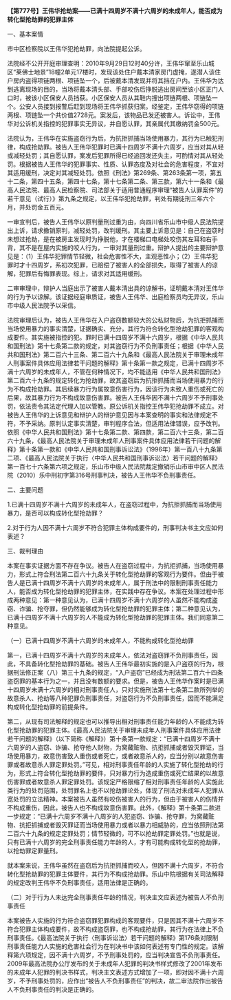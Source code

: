 **【第777号】王伟华抢劫案——已满十四周岁不满十六周岁的未成年人，能否成为转化型抢劫罪的犯罪主体**

一、基本案情

市中区检察院以王伟华犯抢劫罪，向法院提起公诉。

法院经不公开开庭审理查明：2010年9月29日12时40分许，王伟华窜至乐山城区“莱佛士地景”18幢2单元17楼时，发现该处住户戴本清家房门虚掩，遂潜人该住户房内盗得项链两根、项链坠一个，后被戴本清发现并将其挡在户内。王伟华为达到逃离现场的目的，当场将戴本清头部、手部咬伤后挣脱逃出房间至该小区正门人口时，被该小区保安人员挡获。小区保安人员从其鞋内搜出项链两根、项链坠一个。公安人员接到报警后赶到现场将王伟华抓获归案。经鉴定，王伟华窃得的项链两根、项链坠一个共价值2728元。案发后，该物品已发还被害人。诉讼中，王伟华对公诉机关指控的犯罪事实无异议，并自愿认罪，其亲属代其缴纳罚金500元。

法院认为，王伟华在实施盗窃行为后，为抗拒抓捕当场使用暴力，其行为已触犯刑律，构成抢劫罪。被告人王伟华犯罪时已满十四周岁不满十六周岁，应当对其从轻或减轻处罚；其自愿认罪，案发后犯罪所得已经追回发还失主，可酌情对其从轻处罚。根据被告人王伟华的犯罪事实、性质、认罪态度及对社会的危害程度，不宜对其适用缓刑，决定对其减轻处罚。依照《刑法》第269条、第263条第一项，第五十二条，第四十五条，第四十七条，第十七条第二条、第三款，第六十一条和《最高人民法院、最高人民检察院、司法部关于适用普通程序审理“被告人认罪案件”的若干意见（试行）》第九条之规定，以王伟华犯抢劫罪，判处有期徒刑三年六个月，并处罚金五百元。

一审宣判后，被告人王伟华以原判量刑过重为由，向四川省乐山市中级人民法院提出上诉，请求撤销原判，减轻处罚，改判缓刑。其主要上诉意见是：自己在盗窃时未想过抢劫，是在被房主发现时为挣脱他，才在楼梯口电梯处咬伤其左耳和右手背，其不是在屋内实施的咬人行为，一审对其量刑过重。辩护人提出的主要辩护意见是：（1）王伟华犯罪情节轻微，社会危害性不大，主观恶性小；（2）王伟华犯罪时才十四周岁，系初次犯罪，已赔偿了被害人的全部损失，取得了被害人的谅解，犯罪后有悔罪表现。综上，请求对其适用缓刑。

二审审理中，辩护人当庭出示了被害人戴本清出具的谅解书，证明戴本清对王伟华的行为予以谅解。该证据经庭审质证，被告人王伟华、出庭检察员均无异议，乐山市中级人民法院予以采信。

法院审理后认为，被告人王伟华在入户盗窃数额较大的公私财物后，为抗拒抓捕而当场使用暴力的事实清楚，证据确实、充分，其行为符合转化型抢劫犯罪的客观构成要件。其实施被指控的犯。罪时已满十四周岁不满十六周岁，根据《中华人民共和国刑法》第十七条第二款的规定，对其盗窃行为不负刑事责任；根据《中华人民共和国刑法》第二百六十三条、第二百六十九条和《最高人民法院关于审理未成年人刑事案件具体应用法律若干问题的解释》第十条第一款之规定，已满十四周岁不满十六周岁的未成年人，不管在何种情况下，均不能适用《中华人民共和国刑法》第二百六十九条的规定转化为抢劫罪，故其盗窃后为抗拒抓捕而当场使用暴力的行为不构成抢劫罪。其后续暴力行为属故意伤害行为，因该行为未致人重伤或死亡的后果，故其暴力行为不构成故意伤害罪。被告人王伟华因不满十六周岁不予刑事处罚，依法责令其法定代理人加以管教。原公诉机关指控王伟华犯抢劫罪不成立。对被告人王伟华的上诉意见和辩护人的辩护意见因与本案查明的事实和法律规定不符，不予采纳。原判认定事实清楚，审判程序合法，但适用法律错误，应予改判。依照《中华人民共和国刑法》第十七条第二款、第四款，第二百六十三条，第二百六十九条，《最高人民法院关于审理未成年人刑事案件具体应用法律若干问题的解释》第十条第一款和《中华人民共和国刑事诉讼法》（1996年）第一百八十九条第二项、《最高人民法院关于执行〈中华人民共和国刑事诉讼法〉若干问题的解释》第一百七十六条第六项之规定，乐山市中级人民法院裁定撤销乐山市审中区人民法院（2010）乐中刑初字第316号刑事判决，被告人王伟华不负刑事责任。

二、主要问题

1.已满十四周岁不满十六周岁的未成年人，在盗窃过程中，为抗拒抓捕而当场使用暴力，是否可以构成转化型抢劫罪？

2.对于行为人因不满十六周岁不符合犯罪主体构成要件的，刑事判决书主文应如何表述？

三、裁判理由

本案在事实证据方面不存在争议。被告人在盗窃过程中，为抗拒抓捕，当场使用暴力，形式上符合刑法第二百六十九条关于转化型抢劫罪的客观行为要件。但由于被告人是已满十四周岁不满十六周岁的未成年人，属于刑法中的限制刑事责任能力人，能否成为转化型抢劫罪的犯罪主体，在实践中存在争议。本案在处理过程中形成两种意见：第一种意见认为，已满十四周岁不满十六周岁的人虽然不能构成盗窃、诈骗、抢夺罪，但仍然能够成为转化型抢劫罪的犯罪主体；第二种意见认为，已满十四周岁不满十六周岁的人不能成为转化型抢劫罪的犯罪主体。我们同意第二种意见。

（一）已满十四周岁不满十六周岁的未成年人，不能构成转化型抢劫罪

第一，已满十四周岁不满十六周岁的未成年人，依法对盗窃罪不负刑事责任，因此，不具备转化型抢劫罪的基础。被告人王伟华最初实施的是入户盗窃的行为，根据刑法修正案（八）第三十九条的规定，“入户盗窃”已经成为刑法第二百六十四条盗窃罪的基本行为之一，并且没有数额的要求。但是，被告人王伟华作案时是已满十四周岁未满十六周岁的相对刑事责任人，只对实施刑法第十七条第二款所列举的故意杀人、抢劫等八种犯罪负刑事责任，对盗窃行为不负刑事责任，因而不能满足构成转化型抢劫罪的前提条件。

第二，从现有司法解释的规定也可以推导出相对刑事责任能力年龄的人不能成为转化型抢劫罪的犯罪主体。《最高人民法院关于审理未成年人刑事案件具体应用法律若干问题的解释》（以下简称《解释》）第十条第一款规定：“已满十四周岁不满十六周岁的人盗窃、诈骗、抢夺他人财物，为窝藏赃物、抗拒抓捕或者毁灭罪证，当场使用暴力，故意伤害致人重伤或者死亡，或者故意杀人的，应当分别以故意伤害罪或者故意杀人罪定罪处罚。”可见，相对刑事责任年龄的人实施了转化型抢劫的行为，形式上符合转化型抢劫罪的要件，只对暴力行为造成重伤或死亡结果的以故意伤害罪或者故意杀人罪定罪处罚。该规定严格限缩了相对刑事责任年龄的人实施此类行为的处罚范围，处罚罪名上也不以抢劫罪论处，体现了刑法对未成年人犯罪从宽处罚的立法精神。本案被告人虽然有咬伤被害人的行为，但由于被害人的伤情并不构成重伤，因此，被告人也不构成故意伤害罪。此外，《解释》第十条第二款进一步规定：“已满十六周岁不满十八周岁的人犯盗窃、诈骗、抢夺罪，为窝藏赃物、抗拒抓捕或者毁灭罪证而当场使用暴力或者以暴力相威胁的，应当依照刑法第二百六十九条的规定定罪处罚；情节轻微的，可不以抢劫罪定罪处罚。”也就是说，只有已满十六周岁的完全刑事责任能力年龄的人，才有可能构成转化型的抢劫罪，以抢劫罪定罪量刑。

就本案来说，王伟华虽然在盗窃后为抗拒抓捕而咬人，但因不满十六周岁，不符合转化型抢劫罪的犯罪主体要件，其行为不构成抢劫罪。乐山中院根据有关司法解释的规定改判王伟华不负刑事责任，适用法律是正确的。

（二）对于行为人未达完全刑事责任年龄的情况，判决主文应表述为被告人不负刑事责任

本案被告人实施的行为符合盗窃罪犯罪构成的客观要件，只是因其不满十六周岁不符合犯罪主体构成要件，故不构成盗窃罪，也不构成抢劫罪，其行为在法律上不负刑事责任。《最高法院关于执行〈刑事诉讼法〉若干问题的解释》第176条对限制刑事责任能力人实施的危害社会行为在判决书中该如何表述有专门性的规定。该解释第六项规定，因不满十六周岁，不予刑事处罚的，应当判决宣告不负刑事责任。2009年最高法院办公厅发布的关于未成年人犯罪的判决书样式修改了2001年发布的未成年人犯罪的判决书样式，判决主文表述方式增加了一项，即对因不满十六周岁，不予刑事处罚的，应作出“被告人不负刑事责任”的判决，故二审法院作出被告人不负刑事责任的判决是正确的。